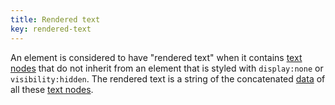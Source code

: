 ```yaml
---
title: Rendered text
key: rendered-text
---
```


An element is considered to have "rendered text" when it contains [text nodes](https://dom.spec.whatwg.org/#text) that do not inherit from an element that is styled with `display:none` or `visibility:hidden`. The rendered text is a string of the concatenated [data](https://dom.spec.whatwg.org/#concept-cd-data) of all these [text nodes](https://dom.spec.whatwg.org/#text).
